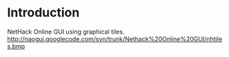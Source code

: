 # Introduction #
NetHack Online GUI using graphical tiles.
http://naogui.googlecode.com/svn/trunk/Nethack%20Online%20GUI/nhtiles.bmp